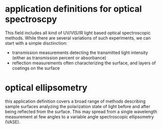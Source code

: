 # application definitions for optical spectroscpy
This field includes all kind of UV/VIS/IR light based optical spectroscopic methods.
While there are several variations of such experiments, we can start with a simple disctinction:
 - transmission measurements detecting the transmitted light intensity (either as transmission percent or absorbance)
 - reflection measurements often characterizing the surface, and layers of coatings on the surface

# optical ellipsometry
this application definition covers a broad range of methods describing sample surfaces analyzing the polarization state of light before and after being reflected from the surface. This may spread from a single wavelength measurement at few angles to a variable angle spectroscopic ellipsometry (VASE).
